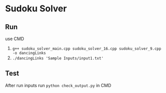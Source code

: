 # Sudoku Solver

## Run

use CMD

1. `g++ sudoku_solver_main.cpp sudoku_solver_16.cpp sudoku_solver_9.cpp -o dancingLinks`
2. `./dancingLinks 'Sample Inputs/input1.txt'`

## Test

After run inputs run `python check_output.py` in CMD